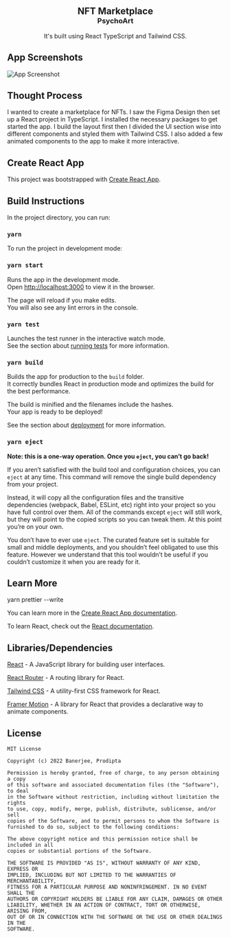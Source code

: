 <h2 style="margin-bottom: 0;" align="center">NFT Marketplace</h2>
<h3 style="margin-top: 0;" align="center">PsychoArt</h3>
<p align="center">
It's built using React TypeScript and Tailwind CSS.
</p>


## App Screenshots
<img src="https://github.com/BanerjeeProdipta/NFT/blob/main/public/AppScreenShot.png" alt="App Screenshot" >


## Thought Process
I wanted to create a marketplace for NFTs. I saw the Figma Design then set up a React project in TypeScript. I installed the necessary packages to get started the app. I build the layout first then I divided the UI section wise into different components and styled them with Tailwind CSS. I also added a few animated components to the app to make it more interactive.


## Create React App

This project was bootstrapped with [Create React App](https://github.com/facebook/create-react-app).

## Build Instructions


In the project directory, you can run:

### `yarn`

To run the project in development mode:

### `yarn start`

Runs the app in the development mode.\
Open [http://localhost:3000](http://localhost:3000) to view it in the browser.

The page will reload if you make edits.\
You will also see any lint errors in the console.

### `yarn test`

Launches the test runner in the interactive watch mode.\
See the section about [running tests](https://facebook.github.io/create-react-app/docs/running-tests) for more information.

### `yarn build`

Builds the app for production to the `build` folder.\
It correctly bundles React in production mode and optimizes the build for the best performance.

The build is minified and the filenames include the hashes.\
Your app is ready to be deployed!

See the section about [deployment](https://facebook.github.io/create-react-app/docs/deployment) for more information.

### `yarn eject`

**Note: this is a one-way operation. Once you `eject`, you can’t go back!**

If you aren’t satisfied with the build tool and configuration choices, you can `eject` at any time. This command will remove the single build dependency from your project.

Instead, it will copy all the configuration files and the transitive dependencies (webpack, Babel, ESLint, etc) right into your project so you have full control over them. All of the commands except `eject` will still work, but they will point to the copied scripts so you can tweak them. At this point you’re on your own.

You don’t have to ever use `eject`. The curated feature set is suitable for small and middle deployments, and you shouldn’t feel obligated to use this feature. However we understand that this tool wouldn’t be useful if you couldn’t customize it when you are ready for it.

## Learn More

yarn prettier --write

You can learn more in the [Create React App documentation](https://facebook.github.io/create-react-app/docs/getting-started).

To learn React, check out the [React documentation](https://reactjs.org/).


## Libraries/Dependencies

[React](https://reactjs.org/) - A JavaScript library for building user interfaces.

[React Router](https://reacttraining.com/react-router/web/guides/quick-start) - A routing library for React.

[Tailwind CSS](https://tailwindcss.com/) - A utility-first CSS framework for React.


[Framer Motion](https://www.framer.com/motion/) - A library for React that provides a declarative way to animate components.


## License
```
MIT License

Copyright (c) 2022 Banerjee, Prodipta

Permission is hereby granted, free of charge, to any person obtaining a copy
of this software and associated documentation files (the "Software"), to deal
in the Software without restriction, including without limitation the rights
to use, copy, modify, merge, publish, distribute, sublicense, and/or sell
copies of the Software, and to permit persons to whom the Software is
furnished to do so, subject to the following conditions:

The above copyright notice and this permission notice shall be included in all
copies or substantial portions of the Software.

THE SOFTWARE IS PROVIDED "AS IS", WITHOUT WARRANTY OF ANY KIND, EXPRESS OR
IMPLIED, INCLUDING BUT NOT LIMITED TO THE WARRANTIES OF MERCHANTABILITY,
FITNESS FOR A PARTICULAR PURPOSE AND NONINFRINGEMENT. IN NO EVENT SHALL THE
AUTHORS OR COPYRIGHT HOLDERS BE LIABLE FOR ANY CLAIM, DAMAGES OR OTHER
LIABILITY, WHETHER IN AN ACTION OF CONTRACT, TORT OR OTHERWISE, ARISING FROM,
OUT OF OR IN CONNECTION WITH THE SOFTWARE OR THE USE OR OTHER DEALINGS IN THE
SOFTWARE.
```



